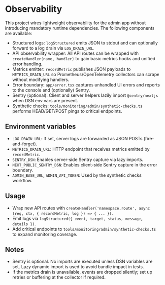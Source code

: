 Observability
=============

This project wires lightweight observability for the admin app without introducing mandatory runtime dependencies. The following components are available:

- Structured logs: `logStructured` emits JSON to stdout and can optionally forward to a log drain via `LOG_DRAIN_URL`.
- API observability wrapper: All API routes can be wrapped with `createHandler(name, handler)` to gain basic metrics hooks and unified error handling.
- Metrics emitter: `recordMetric` publishes JSON payloads to `METRICS_DRAIN_URL` so Prometheus/OpenTelemetry collectors can scrape without modifying handlers.
- Error boundary: `app/error.tsx` captures unhandled UI errors and reports to the console and (optionally) Sentry.
- Sentry (optional): Client and server helpers lazily import `@sentry/nextjs` when DSN env vars are present.
- Synthetic checks: `tools/monitoring/admin/synthetic-checks.ts` performs HEAD/GET/POST pings to critical endpoints.

Environment variables
---------------------

- `LOG_DRAIN_URL`: If set, server logs are forwarded as JSON POSTs (fire-and-forget).
- `METRICS_DRAIN_URL`: HTTP endpoint that receives metrics emitted by `recordMetric`.
- `SENTRY_DSN`: Enables server-side Sentry capture via lazy imports.
- `NEXT_PUBLIC_SENTRY_DSN`: Enables client-side Sentry capture in the error boundary.
- `ADMIN_BASE_URL`, `ADMIN_API_TOKEN`: Used by the synthetic checks workflow.

Usage
-----

- Wrap new API routes with `createHandler('namespace.route', async (req, ctx, { recordMetric, log }) => { ... })`.
- Emit logs via `logStructured({ event, target, status, message, details })`.
- Add critical endpoints to `tools/monitoring/admin/synthetic-checks.ts` to expand monitoring coverage.

Notes
-----

- Sentry is optional. No imports are executed unless DSN variables are set. Lazy dynamic import is used to avoid bundle impact in tests.
- If the metrics drain is unavailable, events are dropped silently; set up retries or buffering at the collector if required.
